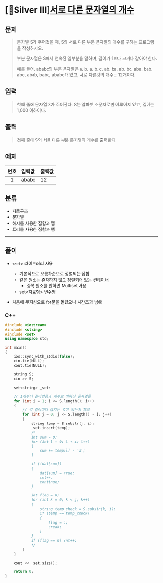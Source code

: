 # [🥈Silver Ⅲ][서로 다른 문자열의 개수](https://www.acmicpc.net/problem/11478)
## 문제
> 문자열 S가 주어졌을 때, S의 서로 다른 부분 문자열의 개수를 구하는 프로그램을 작성하시오. 
> 
> 부분 문자열은 S에서 연속된 일부분을 말하며, 길이가 1보다 크거나 같아야 한다. 
> 
> 예를 들어, ababc의 부분 문자열은 a, b, a, b, c, ab, ba, ab, bc, aba, bab, abc, abab, babc, ababc가 있고, 서로 다른것의 개수는 12개이다.
## 입력
> 첫째 줄에 문자열 S가 주어진다. S는 알파벳 소문자로만 이루어져 있고, 길이는 1,000 이하이다.
## 출력
> 첫째 줄에 S의 서로 다른 부분 문자열의 개수를 출력한다.
## 예제
| 번호 | 입력값 | 출력값 |
|:---:|:---|:---|
|1|ababc|12|

## 분류
+ 자료구조
+ 문자열
+ 해시를 사용한 집합과 맵
+ 트리를 사용한 집합과 맵

---------
## 풀이
+ `<set>` 라이브러리 사용
    + 기본적으로 오름차순으로 정렬되는 집합
    + 같은 원소는 존재하지 않고 정렬되어 있는 컨테이너
        + 중복 원소를 원하면 Multiset 사용
    + set<자료형> 변수명 
    
+ 처음에 무지성으로 for문을 돌렸으나 시간초과 남😥

### C++
```C++
#include <iostream>
#include <string>
#include <set>
using namespace std;

int main()
{
	ios::sync_with_stdio(false);
	cin.tie(NULL);
	cout.tie(NULL);

	string S;
	cin >> S;

	set<string> _set;

	// 1개부터 길이만큼의 개수로 이뤄진 문자열들
	for (int i = 1; i <= S.length(); i++)
	{
		// 각 길이마다 겹치는 것이 있는지 체크
		for (int j = 0; j <= S.length() - i; j++)
		{
			string temp = S.substr(j, i);
			_set.insert(temp);
			/*
			int sum = 0;
			for (int l = 0; l < i; l++)
			{
				sum += temp[l] - 'a';
			}

			if (!dat[sum])
			{
				dat[sum] = true;
				cnt++;
				continue;
			}

			int flag = 0;
			for (int k = 0; k < j; k++)
			{
				string temp_check = S.substr(k, i);
				if (temp == temp_check)
				{
					flag = 1;
					break;
				}
			}
			if (flag == 0) cnt++;
			*/
		}
	}

	cout << _set.size();

	return 0;
}
```